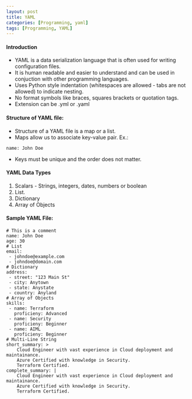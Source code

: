 ```yaml
---
layout: post
title: YAML
categories: [Programming, yaml]
tags: [Programming, YAML]
---
```


#### Introduction
- YAML is a data serialization language that is often used for writing configuration files.
- It is human readable and easier to understand and can be used in conjuction with other programming languages.
- Uses Python style indentation (whitespaces are allowed - tabs are not allowed) to indicate nesting.
- No format symbols like braces, squares brackets or quotation tags.
- Extension can be .yml or .yaml

#### Structure of YAML file:
- Structure of a YAML file is a map or a list.
- Maps allow us to associate key-value pair. Ex.:
```
name: John Doe
```
- Keys must be unique and the order does not matter.


#### YAML Data Types
1. Scalars - Strings, integers, dates, numbers or boolean
2. List.
3. Dictionary
4. Array of Objects

#### Sample YAML File:
```
# This is a comment
name: John Doe
age: 30
# List
email: 
 - johndoe@example.com
 - johndoe@domain.com
# Dictionary
address:
 - street: "123 Main St"
 - city: Anytown
 - state: Anystate
 - country: Anyland
# Array of Objects
skills:
 - name: Terraform
   proficieny: Advanced
 - name: Security
   proficieny: Beginner
 - name: AIML
   proficieny: Beginner
# Multi-Line String
short_summary: >
    Cloud Engineer with vast experience in Cloud deployment and maintainance.
    Azure Certified with knowledge in Security.
    Terraform Certified.
complete_summary: |
    Cloud Engineer with vast experience in Cloud deployment and maintainance.
    Azure Certified with knowledge in Security.
    Terraform Certified.
```


